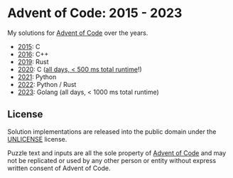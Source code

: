 # Advent of Code: 2015 - 2023

My solutions for [Advent of Code](https://adventofcode.com) over the years.

- [2015](2015/): C
- [2016](2016/): C++
- [2019](2019/): Rust
- [2020](2020/): C ([all days, < 500 ms total runtime](https://dannyvankooten.com/solving-advent-of-code-2020-under-1-second/)!)
- [2021](2021/): Python
- [2022](2022/): Python / Rust
- [2023](2023/): Golang (all days, < 1000 ms total runtime)

## License

Solution implementations are released into the public domain under the [UNLICENSE](UNLICENSE) license.

Puzzle text and inputs are all the sole property of [Advent of Code](https://adventofcode.com/) and may not be replicated or used by any other person or entity without express written consent of Advent of Code.
